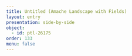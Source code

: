 ```yaml
---
title: Untitled (Amache Landscape with Fields)
layout: entry
presentation: side-by-side
object:
  - id: ptl-26175
order: 133
menu: false
---
```








